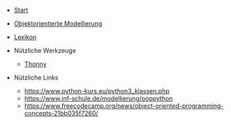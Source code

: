 * [Start](./)
* [Objektorientierte Modellierung](/Softwaretechnik/Objektorientierte_Modellierung.md)
* [Lexikon](/Softwaretechnik/Lexikon.md)
* Nützliche Werkzeuge

  * [Thonny](https://thonny.org/)

* Nützliche Links
  * https://www.python-kurs.eu/python3_klassen.php 
  * https://www.inf-schule.de/modellierung/ooppython
  * https://www.freecodecamp.org/news/object-oriented-programming-concepts-21bb035f7260/

